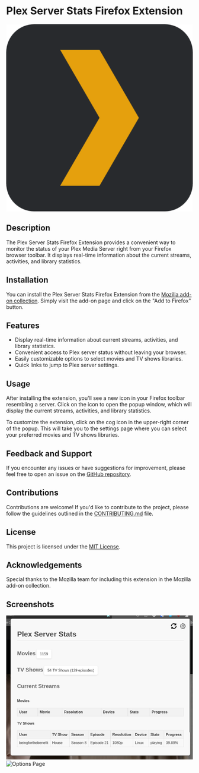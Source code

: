 # Plex Server Stats Firefox Extension

![Plex Server Stats Logo](./assets/plex-icon.png)

## Description
The Plex Server Stats Firefox Extension provides a convenient way to monitor the status of your Plex Media Server right from your Firefox browser toolbar. It displays real-time information about the current streams, activities, and library statistics.

## Installation
You can install the Plex Server Stats Firefox Extension from the [Mozilla add-on collection](https://addons.mozilla.org/en-US/firefox/addon/plex-server-stats/). Simply visit the add-on page and click on the "Add to Firefox" button.

## Features
- Display real-time information about current streams, activities, and library statistics.
- Convenient access to Plex server status without leaving your browser.
- Easily customizable options to select movies and TV shows libraries.
- Quick links to jump to Plex server settings.

## Usage
After installing the extension, you'll see a new icon in your Firefox toolbar resembling a server. Click on the icon to open the popup window, which will display the current streams, activities, and library statistics.

To customize the extension, click on the cog icon in the upper-right corner of the popup. This will take you to the settings page where you can select your preferred movies and TV shows libraries.

## Feedback and Support
If you encounter any issues or have suggestions for improvement, please feel free to open an issue on the [GitHub repository](https://github.com/your-username/plex-server-stats).

## Contributions
Contributions are welcome! If you'd like to contribute to the project, please follow the guidelines outlined in the [CONTRIBUTING.md](./CONTRIBUTING.md) file.

## License
This project is licensed under the [MIT License](./LICENSE).

## Acknowledgements
Special thanks to the Mozilla team for including this extension in the Mozilla add-on collection.

## Screenshots
![Popup Window](./screenshots/popup.png)
![Options Page](./screenshots/options.png)
